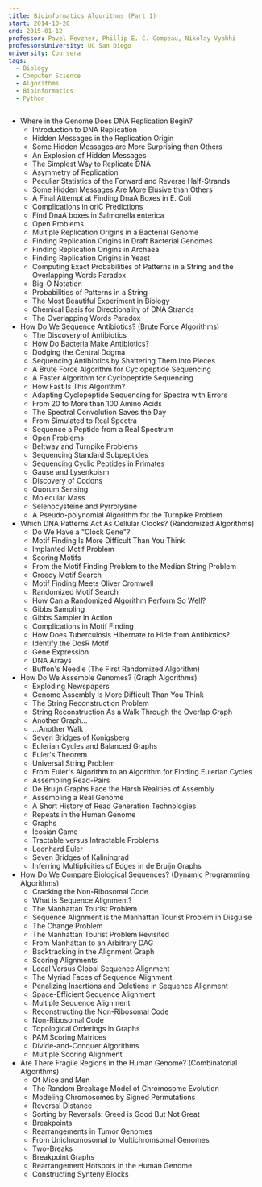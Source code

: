 ```yaml
---
title: Bioinformatics Algorithms (Part 1)
start: 2014-10-20
end: 2015-01-12
professor: Pavel Pevzner, Phillip E. C. Compeau, Nikolay Vyahhi
professorsUniversity: UC San Diego
university: Coursera
tags:
  - Biology
  - Computer Science
  - Algorithms
  - Bioinformatics
  - Python
---
```

- Where in the Genome Does DNA Replication Begin?
  - Introduction to DNA Replication
  - Hidden Messages in the Replication Origin
  - Some Hidden Messages are More Surprising than Others
  - An Explosion of Hidden Messages
  - The Simplest Way to Replicate DNA
  - Asymmetry of Replication
  - Peculiar Statistics of the Forward and Reverse Half-Strands
  - Some Hidden Messages Are More Elusive than Others
  - A Final Attempt at Finding DnaA Boxes in E. Coli
  - Complications in oriC Predictions
  - Find DnaA boxes in Salmonella enterica
  - Open Problems
  - Multiple Replication Origins in a Bacterial Genome
  - Finding Replication Origins in Draft Bacterial Genomes
  - Finding Replication Origins in Archaea
  - Finding Replication Origins in Yeast
  - Computing Exact Probabilities of Patterns in a String and the Overlapping Words Paradox
  - Big-O Notation
  - Probabilities of Patterns in a String
  - The Most Beautiful Experiment in Biology
  - Chemical Basis for Directionality of DNA Strands
  - The Overlapping Words Paradox
- How Do We Sequence Antibiotics? (Brute Force Algorithms)
  - The Discovery of Antibiotics
  - How Do Bacteria Make Antibiotics?
  - Dodging the Central Dogma
  - Sequencing Antibiotics by Shattering Them Into Pieces
  - A Brute Force Algorithm for Cyclopeptide Sequencing
  - A Faster Algorithm for Cyclopeptide Sequencing
  - How Fast Is This Algorithm?
  - Adapting Cyclopeptide Sequencing for Spectra with Errors
  - From 20 to More than 100 Amino Acids
  - The Spectral Convolution Saves the Day
  - From Simulated to Real Spectra
  - Sequence a Peptide from a Real Spectrum
  - Open Problems
  - Beltway and Turnpike Problems
  - Sequencing Standard Subpeptides
  - Sequencing Cyclic Peptides in Primates
  - Gause and Lysenkoism
  - Discovery of Codons
  - Quorum Sensing
  - Molecular Mass
  - Selenocysteine and Pyrrolysine
  - A Pseudo-polynomial Algorithm for the Turnpike Problem
- Which DNA Patterns Act As Cellular Clocks? (Randomized Algorithms)
  - Do We Have a "Clock Gene"?
  - Motif Finding Is More Difficult Than You Think
  - Implanted Motif Problem
  - Scoring Motifs
  - From the Motif Finding Problem to the Median String Problem
  - Greedy Motif Search
  - Motif Finding Meets Oliver Cromwell
  - Randomized Motif Search
  - How Can a Randomized Algorithm Perform So Well?
  - Gibbs Sampling
  - Gibbs Sampler in Action
  - Complications in Motif Finding
  - How Does Tuberculosis Hibernate to Hide from Antibiotics?
  - Identify the DosR Motif
  - Gene Expression
  - DNA Arrays
  - Buffon's Needle (The First Randomized Algorithm)
- How Do We Assemble Genomes? (Graph Algorithms)
  - Exploding Newspapers
  - Genome Assembly Is More Difficult Than You Think
  - The String Reconstruction Problem
  - String Reconstruction As a Walk Through the Overlap Graph
  - Another Graph...
  - ...Another Walk
  - Seven Bridges of Konigsberg
  - Eulerian Cycles and Balanced Graphs
  - Euler's Theorem
  - Universal String Problem
  - From Euler's Algorithm to an Algorithm for Finding Eulerian Cycles
  - Assembling Read-Pairs
  - De Bruijn Graphs Face the Harsh Realities of Assembly
  - Assembling a Real Genome
  - A Short History of Read Generation Technologies
  - Repeats in the Human Genome
  - Graphs
  - Icosian Game
  - Tractable versus Intractable Problems
  - Leonhard Euler
  - Seven Bridges of Kaliningrad
  - Inferring Multiplicities of Edges in de Bruijn Graphs
- How Do We Compare Biological Sequences? (Dynamic Programming Algorithms)
  - Cracking the Non-Ribosomal Code
  - What is Sequence Alignment?
  - The Manhattan Tourist Problem
  - Sequence Alignment is the Manhattan Tourist Problem in Disguise
  - The Change Problem
  - The Manhattan Tourist Problem Revisited
  - From Manhattan to an Arbitrary DAG
  - Backtracking in the Alignment Graph
  - Scoring Alignments
  - Local Versus Global Sequence Alignment
  - The Myriad Faces of Sequence Alignment
  - Penalizing Insertions and Deletions in Sequence Alignment
  - Space-Efficient Sequence Alignment
  - Multiple Sequence Alignment
  - Reconstructing the Non-Ribosomal Code
  - Non-Ribosomal Code
  - Topological Orderings in Graphs
  - PAM Scoring Matrices
  - Divide-and-Conquer Algorithms
  - Multiple Scoring Alignment
- Are There Fragile Regions in the Human Genome? (Combinatorial Algorithms)
  - Of Mice and Men
  - The Random Breakage Model of Chromosome Evolution
  - Modeling Chromosomes by Signed Permutations
  - Reversal Distance
  - Sorting by Reversals: Greed is Good But Not Great
  - Breakpoints
  - Rearrangements in Tumor Genomes
  - From Unichromosomal to Multichromsomal Genomes
  - Two-Breaks
  - Breakpoint Graphs
  - Rearrangement Hotspots in the Human Genome
  - Constructing Synteny Blocks
